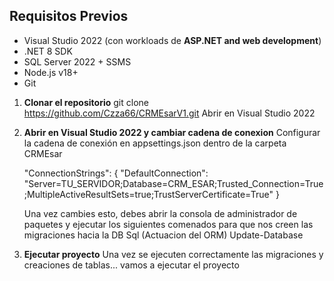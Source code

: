 ##  Requisitos Previos

- Visual Studio 2022 (con workloads de **ASP.NET and web development**)  
- .NET 8 SDK  
- SQL Server 2022 + SSMS  
- Node.js v18+  
- Git  


1. **Clonar el repositorio**
   git clone https://github.com/Czza66/CRMEsarV1.git
   Abrir en Visual Studio 2022

2. **Abrir en Visual Studio 2022 y cambiar cadena de conexion**
   Configurar la cadena de conexión en appsettings.json dentro de la carpeta CRMEsar

   "ConnectionStrings": {
   "DefaultConnection": "Server=TU_SERVIDOR;Database=CRM_ESAR;Trusted_Connection=True;MultipleActiveResultSets=true;TrustServerCertificate=True"
    }

   Una vez cambies esto, debes abrir la consola de administrador de paquetes y ejecutar los siguientes comenados para que nos creen las migraciones hacia la DB Sql (Actuacion del ORM)
   Update-Database

2. **Ejecutar proyecto**
   Una vez se ejecuten correctamente las  migraciones y creaciones de tablas... vamos a ejecutar el proyecto



